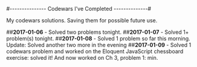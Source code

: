 #--------------- Codewars I've Completed --------------#

My codewars solutions. Saving them for possible future use.

##**2017-01-06** - Solved two problems tonight.
##**2017-01-07** - Solved 1+ problem(s) tonight.
##**2017-01-08** - Solved 1 problem so far this morning. Update: Solved another two more in the evening
##**2017-01-09** - Solved 1 codewars problem and worked on the Eloquent JavaScript chessboard exercise: solved it! And now worked on Ch 3, problem 1: min.
